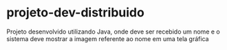# projeto-dev-distribuido
Projeto desenvolvido utilizando Java, onde deve ser recebido um nome e o sistema deve mostrar a imagem referente ao nome em uma tela gráfica
